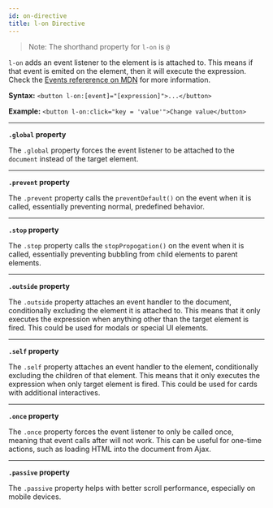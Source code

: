 ```yaml
---
id: on-directive
title: l-on Directive
---
```


> Note: The shorthand property for `l-on` is `@`

`l-on` adds an event listener to the element is is attached to. This means if that event is emited on the element, then it will execute the expression. Check the [Events refererence on MDN](https://developer.mozilla.org/en-US/docs/Web/Events) for more information.

**Syntax:** `<button l-on:[event]="[expression]">...</button>`

**Example:** `<button l-on:click="key = 'value'">Change value</button>`

---

**`.global` property**

The `.global` property forces the event listener to be attached to the `document` instead of the target element.

---

**`.prevent` property**

The `.prevent` property calls the `preventDefault()` on the event when it is called, essentially preventing normal, predefined behavior.

---

**`.stop` property**

The `.stop` property calls the `stopPropogation()` on the event when it is called, essentially preventing bubbling from child elements to parent elements.

---

**`.outside` property**

The `.outside` property attaches an event handler to the document, conditionally excluding the element it is attached to. This means that it only executes the expression when anything other than the target element is fired. This could be used for modals or special UI elements.

---

**`.self` property**

The `.self` property attaches an event handler to the element, conditionally excluding the children of that element. This means that it only executes the expression when only target element is fired. This could be used for cards with additional interactives.

---

**`.once` property**

The `.once` property forces the event listener to only be called once, meaning that event calls after will not work. This can be useful for one-time actions, such as loading HTML into the document from Ajax.

---

**`.passive` property**

The `.passive` property helps with better scroll performance, especially on mobile devices.
